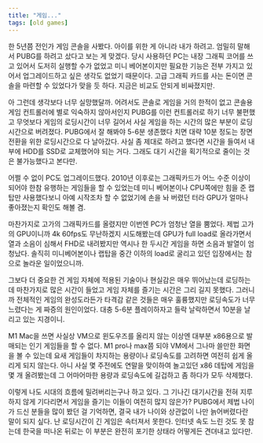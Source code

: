 ```yaml
---
title: "게임..."
tags: [old games]
---
```


한 5년쯤 전인가 게임 콘솔을 사봤다. 아이를 위한 게 아니라 내가 하려고. 엄밀히 말해서 PUBG를 하려고 샀다고 보는 게 맞겠다. 당시 사용하던 PC는 내장 그래픽 코어를 쓰고 있어서 도저히 실행할 수가 없었고 미니 베어본이지만 필요한 기능은 전부 가지고 있어서 업그레이드하고 싶은 생각도 없었기 때문이다. 고급 그래픽 카드를 사는 돈이면 콘솔을 마련할 수 있었다가 맞을 듯 하다. 지금은 비교도 안되게 비싸졌지만.

아 그런데 생각보다 너무 실망했달까. 어려서도 콘솔로 게임을 거의 한적이 없고 콘솔용 게임 컨트롤러에 별로 익숙하지 않아서인지 PUBG를 이런 컨트롤러로 하기 너무 불편했고 무엇보다 게임의 로딩시간이 너무 길어서 사실 게임을 하는 시간의 많은 부분이 로딩시간으로 버려졌다. PUBG에서 잘 해봐야 5-6분 생존했다 치면 대략 10분 정도는 장면 전환을 위한 로딩시간으로 다 날아갔다. 사실 좀 제대로 하려고 했다면 시간을 들여서 내부에 HDD를 SSD로 교체했어야 되는 거다. 그래도 대기 시간을 획기적으로 줄이는 것은 불가능했다고 본다만.

어쩔 수 없이 PC도 업그레이드했다. 2010년 이후로는 그래픽카드가 어느 수준 이상이 되어야 한참 유행하는 게임들을 할 수 있었는데 미니 베어본이나 CPU쪽에만 힘을 준 랩탑만 사용했다보니 아예 시작조차 할 수 없었기에 손을 놔 버렸던 터라 GPU가 얼마나 좋아졌는지 확인도 해볼 겸.

마찬가지로 고가의 그래픽카드를 올렸지만 이번엔 PC가 엄청난 열을 뿜었다. 제법 고가의 GPU이니까 4k 60fps도 무난하겠지 시도해봤는데 GPU가 full load로 올라가면서 열과 소음이 심해서 FHD로 내려봤지만 역시나 한 두시간 게임을 하면 소음과 발열이 엄청났다. 솔직히 미니베어본이나 랩탑을 중간 이하의 load로 굴리고 있던 입장에서는 참으로 놀라운 일이었으니까.

그보다 더 중요한 건 게임 자체에 적용된 기술이나 현실감은 매우 뛰어났는데 로딩하는 데 마찬가지로 많은 시간이 들었고 게임 자체를 즐기는 시간은 그리 길지 못했다. 그러니까 전체적인 게임의 완성도라든가 타격감 같은 것들은 매우 훌륭했지만 로딩속도가 너무 느렸다는 게 짜증의 원인이었다. 대충 5-6분 플레이하자고 들락 날락하면서 10분을 날리고 있는 지경이니. 

M1 Mac을 쓰면 사실상 VM으로 윈도우즈를 올리지 않는 이상엔 대부분 x86용으로 발매되는 인기 게임들을 할 수 없다. M1 pro나 max쯤 되야 VM에서 그나마 쓸만한 화면을 볼 수 있는데 요새 게임들이 차지하는 용량이나 로딩속도를 고려하면 여전히 쉽게 올리게 되지 않는다. 아니 사실 몇 주전에도 연말을 맞이하여 놀고있던 x86 데탑에 게임을 몇 개 올려봤는데 그 어마어마한 용량과 로딩속도에 길겁하고 좀 하다가 모두 삭제했다.

이렇게 나도 시대의 흐름에 밀려버리는구나 하고 있다. 그 기나긴 대기시간을 전혀 지루하지 않게 기다리면서 게임을 즐기는 이들이 여전히 많지 않은가? PUBG에서 제법 나이가 드신 분들을 많이 봤던 걸 기억하면, 결국 내가 나이와 상관없이 나만 늙어버렸다란 말이 되지 싶다. 난 로딩시간이 긴 게임은 속터져서 못한다. 인터넷 속도 느린 것도 못 참는데 한국을 떠나온 뒤로는 이 부분은 완전히 포기한 상태라 어떻게든 견뎌내고 있다만.

